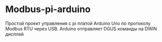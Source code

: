 # Modbus-pi-arduino
Простой проект управления с pi платой Arduino Uno по протоколу Modbus RTU через USB. Arduino отправляет DGUS команды на DWIN дисплей
